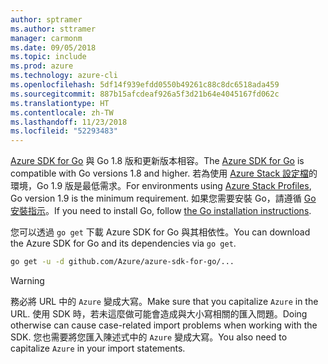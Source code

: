 ```yaml
---
author: sptramer
ms.author: sttramer
manager: carmonm
ms.date: 09/05/2018
ms.topic: include
ms.prod: azure
ms.technology: azure-cli
ms.openlocfilehash: 5df14f939efdd0550b49261c88c8dc6518ada459
ms.sourcegitcommit: 887b15afcdeaf926a5f3d21b64e4045167fd062c
ms.translationtype: HT
ms.contentlocale: zh-TW
ms.lasthandoff: 11/23/2018
ms.locfileid: "52293483"
---
```

<span data-ttu-id="a2a30-101">[Azure SDK for Go](https://github.com/Azure/azure-sdk-for-go) 與 Go 1.8 版和更新版本相容。</span><span class="sxs-lookup"><span data-stu-id="a2a30-101">The [Azure SDK for Go](https://github.com/Azure/azure-sdk-for-go) is compatible with Go versions 1.8 and higher.</span></span> <span data-ttu-id="a2a30-102">若為使用 [Azure Stack 設定檔](/azure/azure-stack/user/azure-stack-version-profiles-go)的環境，Go 1.9 版是最低需求。</span><span class="sxs-lookup"><span data-stu-id="a2a30-102">For environments using [Azure Stack Profiles](/azure/azure-stack/user/azure-stack-version-profiles-go), Go version 1.9 is the minimum requirement.</span></span>
<span data-ttu-id="a2a30-103">如果您需要安裝 Go，請遵循 [Go 安裝指示](https://golang.org/doc/install)。</span><span class="sxs-lookup"><span data-stu-id="a2a30-103">If you need to install Go, follow [the Go installation instructions](https://golang.org/doc/install).</span></span>

<span data-ttu-id="a2a30-104">您可以透過 `go get` 下載 Azure SDK for Go 與其相依性。</span><span class="sxs-lookup"><span data-stu-id="a2a30-104">You can download the Azure SDK for Go and its dependencies via `go get`.</span></span>

```bash
go get -u -d github.com/Azure/azure-sdk-for-go/...
```

> [!WARNING]
> <span data-ttu-id="a2a30-105">務必將 URL 中的 `Azure` 變成大寫。</span><span class="sxs-lookup"><span data-stu-id="a2a30-105">Make sure that you capitalize `Azure` in the URL.</span></span> <span data-ttu-id="a2a30-106">使用 SDK 時，若未這麼做可能會造成與大小寫相關的匯入問題。</span><span class="sxs-lookup"><span data-stu-id="a2a30-106">Doing otherwise can cause case-related import problems when working with the SDK.</span></span> <span data-ttu-id="a2a30-107">您也需要將您匯入陳述式中的 `Azure` 變成大寫。</span><span class="sxs-lookup"><span data-stu-id="a2a30-107">You also need to capitalize `Azure` in your import statements.</span></span>
